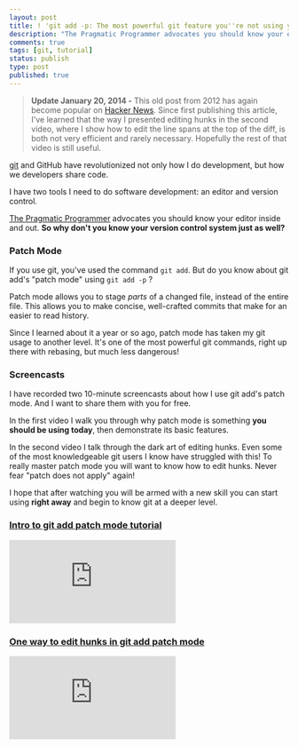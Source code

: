 ```yaml
---
layout: post
title: ! 'git add -p: The most powerful git feature you''re not using yet'
description: "The Pragmatic Programmer advocates you should know your editor inside and out. So why don't you know your version control system just as well? Discover git add \"patch mode\" and learn how to make more concisely crafted commits leading to a cleaner git history and more friends."
comments: true
tags: [git, tutorial]
status: publish
type: post
published: true
---
```


> **Update January 20, 2014 -** This old post from 2012 has again become popular on [Hacker News](https://news.ycombinator.com/item?id=7089399). Since first publishing this article, I've learned that the way I presented editing hunks in the second video, where I show how to edit the line spans at the top of the diff, is both not very efficient and rarely necessary. Hopefully the rest of that video is still useful.

[git][] and GitHub have revolutionized not only how I do development, but how we developers share code.

I have two tools I need to do software development: an editor and version control.

[The Pragmatic Programmer][] advocates you should know your editor inside and out. **So why don't you know your version control system just as well?**

### Patch Mode

If you use git, you've used the command `git add`. But do you know about git add's "patch mode" using `git add -p` ?

Patch mode allows you to stage *parts* of a changed file, instead of the entire file. This allows you to make concise, well-crafted commits that make for an easier to read history.

Since I learned about it a year or so ago, patch mode has taken my git usage to another level. It's one of the most powerful git commands, right up there with rebasing, but much less dangerous!

### Screencasts

I have recorded two 10-minute screencasts about how I use git add's patch mode. And I want to share them with you for free.

In the first video I walk you through why patch mode is something **you should be using today**, then demonstrate its basic features.

In the second video I talk through the dark art of editing hunks. Even some of the most knowledgeable git users I know have struggled with this! To really master patch mode you will want to know how to edit hunks. Never fear "patch does not apply" again!

I hope that after watching you will be armed with a new skill you can start using **right away** and begin to know git at a deeper level.

### [Intro to git add patch mode tutorial](http://www.youtube.com/embed/Wl0NfWYrvlY)

<div class="embed-container"><iframe src="https://www.youtube.com/embed/Wl0NfWYrvlY" frameborder="0" allowfullscreen></iframe></div>

### [One way to edit hunks in git add patch mode](http://www.youtube.com/embed/1tqMjJeyKpw)

<div class="embed-container"><iframe src="https://www.youtube.com/embed/1tqMjJeyKpw" frameborder="0" allowfullscreen></iframe></div>

  [git]: http://gitscm.org/
  [The Pragmatic Programmer]: http://pragprog.com/the-pragmatic-programmer
